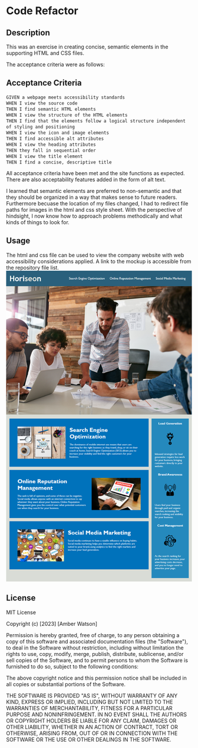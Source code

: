 # Code Refactor

## Description

This was an exercise in creating concise, semantic elements in the supporting HTML and CSS files. 

The acceptance criteria were as follows: 
## Acceptance Criteria
```
GIVEN a webpage meets accessibility standards
WHEN I view the source code
THEN I find semantic HTML elements
WHEN I view the structure of the HTML elements
THEN I find that the elements follow a logical structure independent of styling and positioning
WHEN I view the icon and image elements
THEN I find accessible alt attributes
WHEN I view the heading attributes
THEN they fall in sequential order
WHEN I view the title element
THEN I find a concise, descriptive title
```
All acceptance criteria have been met and the site functions as expected. There are also acceptability features added in the form of alt text. 

I learned that semantic elements are preferred to non-semantic and that they should be organized in a way that makes sense to future readers. Furthermore becuase the location of my files changed, I had to redirect file paths for images in the html and css style sheet. With the perspective of hindsight, I now know how to approach problems methodically and what kinds of things to look for. 

## Usage

The html and css file can be used to view the company website with web accessibility considerations applied. A link to the mockup is accessible from the repository file list. 
![Horiseon Website Mockup](01-html-css-git-homework-demo.png)

## License

MIT License

Copyright (c) [2023] [Amber Watson]

Permission is hereby granted, free of charge, to any person obtaining a copy
of this software and associated documentation files (the "Software"), to deal
in the Software without restriction, including without limitation the rights
to use, copy, modify, merge, publish, distribute, sublicense, and/or sell
copies of the Software, and to permit persons to whom the Software is
furnished to do so, subject to the following conditions:

The above copyright notice and this permission notice shall be included in all
copies or substantial portions of the Software.

THE SOFTWARE IS PROVIDED "AS IS", WITHOUT WARRANTY OF ANY KIND, EXPRESS OR
IMPLIED, INCLUDING BUT NOT LIMITED TO THE WARRANTIES OF MERCHANTABILITY,
FITNESS FOR A PARTICULAR PURPOSE AND NONINFRINGEMENT. IN NO EVENT SHALL THE
AUTHORS OR COPYRIGHT HOLDERS BE LIABLE FOR ANY CLAIM, DAMAGES OR OTHER
LIABILITY, WHETHER IN AN ACTION OF CONTRACT, TORT OR OTHERWISE, ARISING FROM,
OUT OF OR IN CONNECTION WITH THE SOFTWARE OR THE USE OR OTHER DEALINGS IN THE
SOFTWARE.
